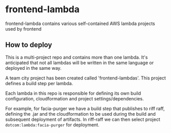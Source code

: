 # frontend-lambda

frontend-lambda contains various self-contained AWS lambda projects used by frontend

## How to deploy

This is a multi-project repo and contains more than one lambda. It's anticipated that not all lambdas will be written in the same language or deployed in the same way.

A team city project has been created called 'frontend-lambdas'. This project defines a build step per lambda.

Each lambda in this repo is responsible for defining its own build configuration, cloudformation and project settings/dependencies. 

For example, for facia-purger we have a build step that publishes to riff raff, defining the .jar and the cloudformation to be used during the build and subsequent deployment of artifacts. In riff-raff we can then select project `dotcom:lambda:facia-purger` for deployment.